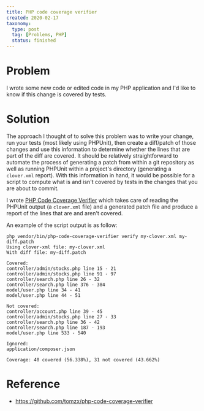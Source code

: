 ```yaml
---
title: PHP code coverage verifier
created: 2020-02-17
taxonomy:
  type: post
  tag: [Problems, PHP]
  status: finished
---
```


# Problem
I wrote some new code or edited code in my PHP application and I'd like to know if this change is covered by tests.

# Solution
The approach I thought of to solve this problem was to write your change, run your tests (most likely using PHPUnit), then create a diff/patch of those changes and use this information to determine whether the lines that are part of the diff are covered. It should be relatively straightforward to automate the process of generating a patch from within a git repository as well as running PHPUnit within a project's directory (generating a `clover.xml` report). With this information in hand, it would be possible for a script to compute what is and isn't covered by tests in the changes that you are about to commit.

I wrote [PHP Code Coverage Verifier](https://github.com/tomzx/php-code-coverage-verifier) which takes care of reading the PHPUnit output (a `clover.xml` file) and a generated patch file and produce a report of the lines that are and aren't covered.

An example of the script output is as follow:

```
php vendor/bin/php-code-coverage-verifier verify my-clover.xml my-diff.patch
Using clover-xml file: my-clover.xml
With diff file: my-diff.patch

Covered:
controller/admin/stocks.php line 15 - 21
controller/admin/stocks.php line 91 - 97
controller/search.php line 26 - 32
controller/search.php line 376 - 384
model/user.php line 34 - 41
model/user.php line 44 - 51

Not covered:
controller/account.php line 39 - 45
controller/admin/stocks.php line 27 - 33
controller/search.php line 36 - 42
controller/search.php line 187 - 193
model/user.php line 533 - 540

Ignored:
application/composer.json

Coverage: 40 covered (56.338%), 31 not covered (43.662%)
```

# Reference
* https://github.com/tomzx/php-code-coverage-verifier
